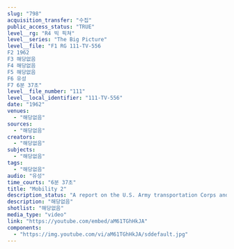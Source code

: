 ```yaml
---
slug: "798"
acquisition_transfer: "수집"
public_access_status: "TRUE"
level__rg: "R4 빅 픽쳐"
level__series: "The Big Picture"
level__file: "F1 RG 111-TV-556
F2 1962
F3 해당없음
F4 해당없음
F5 해당없음
F6 유성
F7 6분 37초"
level__file_number: "111"
level__local_identifier: "111-TV-556"
date: "1962"
venues: 
  - "해당없음"
sources: 
  - "해당없음"
creators: 
  - "해당없음"
subjects: 
  - "해당없음"
tags: 
  - "해당없음"
audio: "유성"
time_courts: "6분 37초"
title: "Mobility 2"
description_status: "A report on the U.S. Army transportation Corps and the hob it is doing in keeping the Army moving."
description: "해당없음"
shotlist: "해당없음"
media_type: "video"
link: "https://youtube.com/embed/aM61TGhHkJA"
components: 
  - "https://img.youtube.com/vi/aM61TGhHkJA/sddefault.jpg"
---
```

